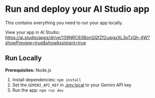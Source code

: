 # Run and deploy your AI Studio app

This contains everything you need to run your app locally.

View your app in AI Studio: https://ai.studio/apps/drive/139NRC63BonQQfZf2uajgxXL3pTzQh-4W?showPreview=true&showAssistant=true

## Run Locally

**Prerequisites:**  Node.js


1. Install dependencies:
   `npm install`
2. Set the `GEMINI_API_KEY` in [.env.local](.env.local) to your Gemini API key
3. Run the app:
   `npm run dev`
